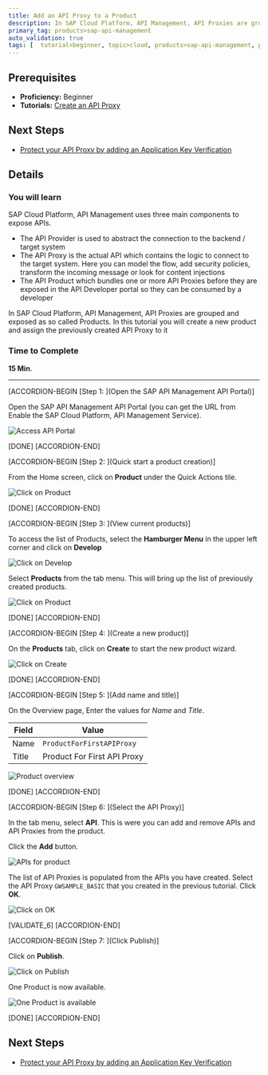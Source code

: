 ```yaml
---
title: Add an API Proxy to a Product
description: In SAP Cloud Platform, API Management, API Proxies are grouped and exposed as so called Products. In this tutorial you will create a new product and assign the previously created API Proxy to it
primary_tag: products>sap-api-management
auto_validation: true
tags: [  tutorial>beginner, topic>cloud, products>sap-api-management, products>sap-cloud-platform ]
---
```

## Prerequisites  
- **Proficiency:** Beginner
- **Tutorials:** [Create an API Proxy](https://www.sap.com/developer/tutorials/hcp-apim-create-api.html)

## Next Steps
- [Protect your API Proxy by adding an Application Key Verification](https://www.sap.com/developer/tutorials/hcp-apim-verify-api.html)


## Details
### You will learn  
SAP Cloud Platform, API Management uses three main components to expose APIs.
- The API Provider is used to abstract the connection to the backend / target system
- The API Proxy is the actual API which contains the logic to connect to the target system. Here you can model the flow, add security policies, transform the incoming message or look for content injections
- The API Product which bundles one or more API Proxies before they are exposed in the API Developer portal so they can be consumed by a developer

In SAP Cloud Platform, API Management, API Proxies are grouped and exposed as so called Products. In this tutorial you will create a new product and assign the previously created API Proxy to it

### Time to Complete
**15 Min**.

---


[ACCORDION-BEGIN [Step 1: ](Open the SAP API Management API Portal)]

Open the SAP API Management API Portal (you can get the URL from Enable the SAP Cloud Platform, API Management Service).

![Access API Portal](01-access_api_portal.png)

[DONE]
[ACCORDION-END]

[ACCORDION-BEGIN [Step 2: ](Quick start a product creation)]

From the Home screen,  click on **Product** under the Quick Actions tile.

![Click on Product](02-create_product.png)

[DONE]
[ACCORDION-END]

[ACCORDION-BEGIN [Step 3: ](View current products)]

To access the list of Products, select the **Hamburger Menu** in the upper left corner and click on **Develop**

![Click on Develop](03-manage.png)

Select **Products** from the tab menu. This will bring up the list of previously created products.

![Click on Product](04-manage-product.png)

[DONE]
[ACCORDION-END]

[ACCORDION-BEGIN [Step 4: ](Create a new product)]

On the **Products** tab, click on **Create** to start the new product wizard.

![Click on Create](05-ProductCreate.png)

[DONE]
[ACCORDION-END]

[ACCORDION-BEGIN [Step 5: ](Add name and title)]

On the Overview page, Enter the values for *Name* and *Title*.

**Field** | **Value**
---- | ----
Name |`ProductForFirstAPIProxy`
Title | Product For First API Proxy

![Product overview](05a.png)

[DONE]
[ACCORDION-END]

[ACCORDION-BEGIN [Step 6: ](Select the API Proxy)]

In the tab menu, select **API**. This is were you can add and remove APIs and API Proxies from the product.

Click the **Add** button.

![APIs for product](06-AddAPI.png)

The list of API Proxies is populated from the APIs you have created. Select the API Proxy `GWSAMPLE_BASIC` that you created in the previous tutorial. Click **OK**.

![Click on OK](07-SelectAPI-OK.png)

[VALIDATE_6]
[ACCORDION-END]

[ACCORDION-BEGIN [Step 7: ](Click Publish)]

Click on **Publish**.

![Click on Publish](08-Publish.png)

One Product is now available.

![One Product is available](09-ProductPublished.png)

[DONE]
[ACCORDION-END]


## Next Steps
- [Protect your API Proxy by adding an Application Key Verification](https://www.sap.com/developer/tutorials/hcp-apim-verify-api.html)
